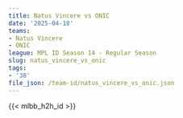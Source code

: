 ```yaml
---
title: Natus Vincere vs ONIC
date: '2025-04-18'
teams:
- Natus Vincere
- ONIC
league: MPL ID Season 14 - Regular Season
slug: natus_vincere_vs_onic
tags:
- '38'
file_json: /team-id/natus_vincere_vs_onic.json
---
```


{{< mlbb_h2h_id >}}
